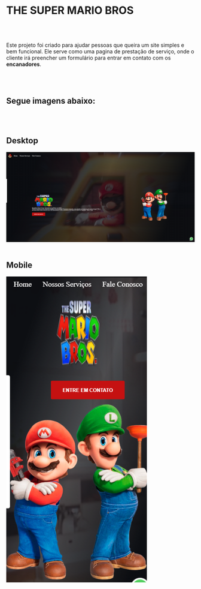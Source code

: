 <h1>THE SUPER MARIO BROS</h1>
<br>
<br>
<p>Este projeto foi criado para ajudar pessoas que queira um site simples e bem funcional. Ele serve como uma pagina de prestação de serviço, onde o cliente irá preencher um formulário para entrar em contato com os <strong>encanadores</strong>.</p>
<br>
<br>
<h2>Segue imagens abaixo:</h2>
<br>
<br>
<h2>Desktop</h2>

<img src="https://github.com/Rleite32/projeto-Mario-Bros/blob/master/img/Projeto%20mario%20desktop.png?raw=true" Modelo Desktop/>
<br>
<br>
<h2>Mobile</h2>

<img src="https://github.com/Rleite32/projeto-Mario-Bros/blob/master/img/Projeto%20mario%20mobile.png?raw=true" Modelo Mobile/>
<br>
<br>
